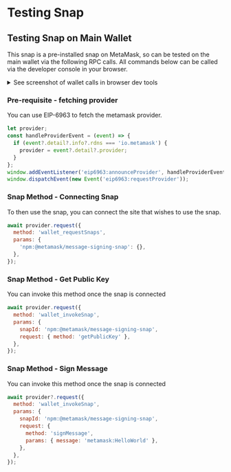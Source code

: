 # Testing Snap

## Testing Snap on Main Wallet

This snap is a pre-installed snap on MetaMask, so can be tested on the main wallet via the following RPC calls.
All commands below can be called via the developer console in your browser.

<details>

  <summary>See screenshot of wallet calls in browser dev tools</summary>

![image](./testing-showcase-browser-calls.png)

</details>

### Pre-requisite - fetching provider

You can use EIP-6963 to fetch the metamask provider.

```js
let provider;
const handleProviderEvent = (event) => {
  if (event?.detail?.info?.rdns === 'io.metamask') {
    provider = event?.detail?.provider;
  }
};
window.addEventListener('eip6963:announceProvider', handleProviderEvent);
window.dispatchEvent(new Event('eip6963:requestProvider'));
```

### Snap Method - Connecting Snap

To then use the snap, you can connect the site that wishes to use the snap.

```js
await provider.request({
  method: 'wallet_requestSnaps',
  params: {
    'npm:@metamask/message-signing-snap': {},
  },
});
```

### Snap Method - Get Public Key

You can invoke this method once the snap is connected

```js
await provider.request({
  method: 'wallet_invokeSnap',
  params: {
    snapId: 'npm:@metamask/message-signing-snap',
    request: { method: 'getPublicKey' },
  },
});
```

### Snap Method - Sign Message

You can invoke this method once the snap is connected

```js
await provider?.request({
  method: 'wallet_invokeSnap',
  params: {
    snapId: 'npm:@metamask/message-signing-snap',
    request: {
      method: 'signMessage',
      params: { message: 'metamask:HelloWorld' },
    },
  },
});
```
